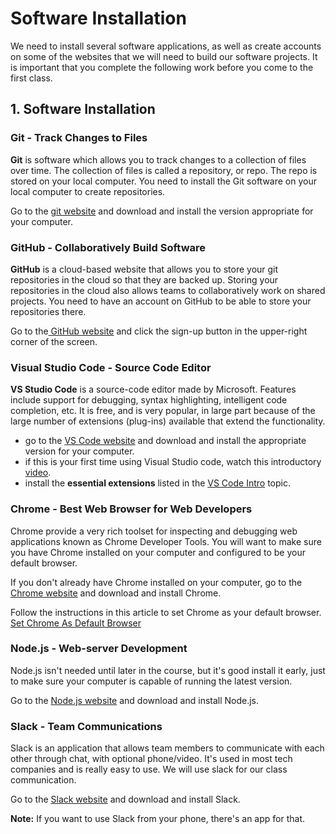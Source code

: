 # Software Installation

We need to install several software applications, as well as create accounts on some of the websites that we will need to build our software projects. It is important that you complete the following work before you come to the first class.

## 1. Software Installation

### Git - Track Changes to Files

**Git** is software which allows you to track changes to a collection of files over time. The collection of files is called a repository, or repo. The repo is stored on your local computer. You need to install the Git software on your local computer to create repositories.

Go to the [git website](https://git-scm.com/downloads) and download and install the version appropriate for your computer.

### GitHub - Collaboratively Build Software

**GitHub** is a cloud-based website that allows you to store your git repositories in the cloud so that they are backed up. Storing your repositories in the cloud also allows teams to collaboratively work on shared projects. You need to have an account on GitHub to be able to store your repositories there.

Go to the[ GitHub website](https://github.com) and click the sign-up button in the upper-right corner of the screen.

### Visual Studio Code - Source Code Editor

**VS Studio Code** is a source-code editor made by Microsoft. Features include support for debugging, syntax highlighting, intelligent code completion, etc. It is free, and is very popular, in large part because of the large number of extensions (plug-ins) available that extend the functionality.

* go to the [VS Code website](https://code.visualstudio.com/download) and download and install the appropriate version for your computer.
* if this is your first time using Visual Studio code, watch this introductory [video](https://www.youtube.com/watch?v=S320N3sxinE).
* install the **essential extensions** listed in the [VS Code Intro](vs-code-intro.md) topic.

### Chrome - Best Web Browser for Web Developers

Chrome provide a very rich toolset for inspecting and debugging web applications known as Chrome Developer Tools. You will want to make sure you have Chrome installed on your computer and configured to be your default browser.

If you don't already have Chrome installed on your computer, go to the [Chrome website](https://www.google.com/chrome/?brand=WHAR\&geo=US\&gclid=Cj0KCQjwraqHBhDsARIsAKuGZeGcmK8qkC60-n1KsSQHKXKfHwM3SiIJQakSc-4LwMpnIFyoOEbRnAwaAmcqEALw_wcB\&gclsrc=aw.ds) and download and install Chrome.

Follow the instructions in this article to set Chrome as your default browser. [Set Chrome As Default Browser](https://support.google.com/chrome/answer/95417?co=GENIE.Platform%3DDesktop\&hl=en#zippy=%2Cwindows)

### Node.js - Web-server Development

Node.js isn't needed until later in the course, but it's good install it early, just to make sure your computer is capable of running the latest version.

Go to the [Node.js website](https://nodejs.org/en/download/) and download and install Node.js.

### Slack - Team Communications

Slack is an application that allows team members to communicate with each other through chat, with optional phone/video. It's used in most tech companies and is really easy to use. We will use slack for our class communication.

Go to the [Slack website](https://slack.com/downloads/) and download and install Slack.

**Note:** If you want to use Slack from your phone, there's an app for that.
